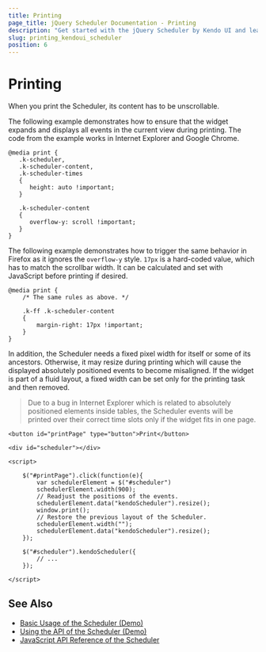 ```yaml
---
title: Printing
page_title: jQuery Scheduler Documentation - Printing
description: "Get started with the jQuery Scheduler by Kendo UI and learn how to print its visible content."
slug: printing_kendoui_scheduler
position: 6
---
```


# Printing

When you print the Scheduler, its content has to be unscrollable.

The following example demonstrates how to ensure that the widget expands and displays all events in the current view during printing. The code from the example works in Internet Explorer and Google Chrome.

	@media print {
	   .k-scheduler,
	   .k-scheduler-content,
	   .k-scheduler-times
	   {
		  height: auto !important;
	   }

	   .k-scheduler-content
	   {
		  overflow-y: scroll !important;
	   }
	}

The following example demonstrates how to trigger the same behavior in Firefox as it ignores the `overflow-y` style. `17px` is a hard-coded value, which has to match the scrollbar width. It can be calculated and set with JavaScript before printing if desired.

    @media print {
        /* The same rules as above. */

        .k-ff .k-scheduler-content
        {
            margin-right: 17px !important;
        }
    }

<!--*-->
In addition, the Scheduler needs a fixed pixel width for itself or some of its ancestors. Otherwise, it may resize during printing which will cause the displayed absolutely positioned events to become misaligned. If the widget is part of a fluid layout, a fixed width can be set only for the printing task and then removed.

> Due to a bug in Internet Explorer which is related to absolutely positioned elements inside tables, the Scheduler events will be printed over their correct time slots only if the widget fits in one page.

    <button id="printPage" type="button">Print</button>

    <div id="scheduler"></div>

    <script>

        $("#printPage").click(function(e){
            var schedulerElement = $("#scheduler")
            schedulerElement.width(900);
            // Readjust the positions of the events.
            schedulerElement.data("kendoScheduler").resize();
            window.print();
            // Restore the previous layout of the Scheduler.
            schedulerElement.width("");
            schedulerElement.data("kendoScheduler").resize();
        });

        $("#scheduler").kendoScheduler({
            // ...
        });

    </script>

## See Also

* [Basic Usage of the Scheduler (Demo)](https://demos.telerik.com/kendo-ui/scheduler/index)
* [Using the API of the Scheduler (Demo)](https://demos.telerik.com/kendo-ui/scheduler/api)
* [JavaScript API Reference of the Scheduler](/api/javascript/ui/scheduler)
